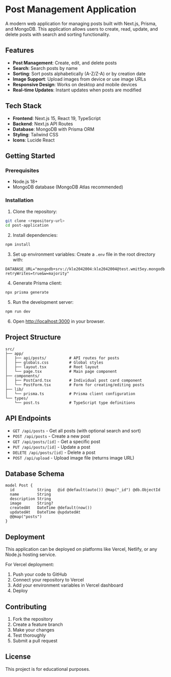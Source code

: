 # Post Management Application

A modern web application for managing posts built with Next.js, Prisma, and MongoDB. This application allows users to create, read, update, and delete posts with search and sorting functionality.

## Features

- **Post Management**: Create, edit, and delete posts
- **Search**: Search posts by name
- **Sorting**: Sort posts alphabetically (A-Z/Z-A) or by creation date
- **Image Support**: Upload images from device or use image URLs
- **Responsive Design**: Works on desktop and mobile devices
- **Real-time Updates**: Instant updates when posts are modified

## Tech Stack

- **Frontend**: Next.js 15, React 19, TypeScript
- **Backend**: Next.js API Routes
- **Database**: MongoDB with Prisma ORM
- **Styling**: Tailwind CSS
- **Icons**: Lucide React

## Getting Started

### Prerequisites

- Node.js 18+
- MongoDB database (MongoDB Atlas recommended)

### Installation

1. Clone the repository:

```bash
git clone <repository-url>
cd post-application
```

2. Install dependencies:

```bash
npm install
```

3. Set up environment variables:
   Create a `.env` file in the root directory with:

```
DATABASE_URL="mongodb+srv://kle2042004:kle2042004@test.wmit5ey.mongodb.net/TEST?retryWrites=true&w=majority"
```

4. Generate Prisma client:

```bash
npx prisma generate
```

5. Run the development server:

```bash
npm run dev
```

6. Open [http://localhost:3000](http://localhost:3000) in your browser.

## Project Structure

```
src/
├── app/
│   ├── api/posts/          # API routes for posts
│   ├── globals.css         # Global styles
│   ├── layout.tsx          # Root layout
│   └── page.tsx            # Main page component
├── components/
│   ├── PostCard.tsx        # Individual post card component
│   └── PostForm.tsx        # Form for creating/editing posts
├── lib/
│   └── prisma.ts           # Prisma client configuration
└── types/
    └── post.ts             # TypeScript type definitions
```

## API Endpoints

- `GET /api/posts` - Get all posts (with optional search and sort)
- `POST /api/posts` - Create a new post
- `GET /api/posts/[id]` - Get a specific post
- `PUT /api/posts/[id]` - Update a post
- `DELETE /api/posts/[id]` - Delete a post
- `POST /api/upload` - Upload image file (returns image URL)

## Database Schema

```prisma
model Post {
  id          String   @id @default(auto()) @map("_id") @db.ObjectId
  name        String
  description String
  image       String?
  createdAt   DateTime @default(now())
  updatedAt   DateTime @updatedAt
  @@map("posts")
}
```

## Deployment

This application can be deployed on platforms like Vercel, Netlify, or any Node.js hosting service.

For Vercel deployment:

1. Push your code to GitHub
2. Connect your repository to Vercel
3. Add your environment variables in Vercel dashboard
4. Deploy

## Contributing

1. Fork the repository
2. Create a feature branch
3. Make your changes
4. Test thoroughly
5. Submit a pull request

## License

This project is for educational purposes.
